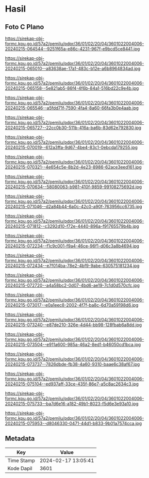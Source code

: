 # Hasil

## Foto C Plano

https://sirekap-obj-formc.kpu.go.id/57a2/pemilu/pdpr/36/01/02/20/04/3601022004006-20240215-064544--9251f65a-e86c-4231-967f-e9bcd5ce8441.jpg

https://sirekap-obj-formc.kpu.go.id/57a2/pemilu/pdpr/36/01/02/20/04/3601022004006-20240215-065010--a83638ae-17a1-483c-b12e-a6b8964834ad.jpg

https://sirekap-obj-formc.kpu.go.id/57a2/pemilu/pdpr/36/01/02/20/04/3601022004006-20240215-065158--5e821ab5-86f4-4f6b-84a1-516bd22c9e4b.jpg

https://sirekap-obj-formc.kpu.go.id/57a2/pemilu/pdpr/36/01/02/20/04/3601022004006-20240215-065546--a5fdd71f-7590-4fa4-8a60-66fa3b0e4aab.jpg

https://sirekap-obj-formc.kpu.go.id/57a2/pemilu/pdpr/36/01/02/20/04/3601022004006-20240215-065727--22cc0b30-511b-416a-ba6b-83d62e792830.jpg

https://sirekap-obj-formc.kpu.go.id/57a2/pemilu/pdpr/36/01/02/20/04/3601022004006-20240215-070019--612a3ffa-9d67-4be4-83c1-0ebcda179255.jpg

https://sirekap-obj-formc.kpu.go.id/57a2/pemilu/pdpr/36/01/02/20/04/3601022004006-20240215-070321--4e654c5e-8b2d-4e23-8986-62ace3eed161.jpg

https://sirekap-obj-formc.kpu.go.id/57a2/pemilu/pdpr/36/01/02/20/04/3601022004006-20240215-070634--58080063-b981-410f-9859-99108275692d.jpg

https://sirekap-obj-formc.kpu.go.id/57a2/pemilu/pdpr/36/01/02/20/04/3601022004006-20240215-071046--d2a84b44-6a0c-42c0-a90f-763956cc6735.jpg

https://sirekap-obj-formc.kpu.go.id/57a2/pemilu/pdpr/36/01/02/20/04/3601022004006-20240215-071812--c3292d10-f72e-4440-896a-f91765579b4b.jpg

https://sirekap-obj-formc.kpu.go.id/57a2/pemilu/pdpr/36/01/02/20/04/3601022004006-20240215-072234--f1c9c001-f9a4-46ce-96f1-d06c3a8b4694.jpg

https://sirekap-obj-formc.kpu.go.id/57a2/pemilu/pdpr/36/01/02/20/04/3601022004006-20240215-072434--e7f014ba-78e2-4bf9-9abe-630575181234.jpg

https://sirekap-obj-formc.kpu.go.id/57a2/pemilu/pdpr/36/01/02/20/04/3601022004006-20240215-072720--a4a58bc2-0d07-4bd6-ae19-7c1d0d570cfc.jpg

https://sirekap-obj-formc.kpu.go.id/57a2/pemilu/pdpr/36/01/02/20/04/3601022004006-20240215-073017--e0a1eec8-2002-4f7f-ba8c-6d70a59198d6.jpg

https://sirekap-obj-formc.kpu.go.id/57a2/pemilu/pdpr/36/01/02/20/04/3601022004006-20240215-073240--e87de210-326e-4d44-bb98-128fbab6a8dd.jpg

https://sirekap-obj-formc.kpu.go.id/57a2/pemilu/pdpr/36/01/02/20/04/3601022004006-20240215-073504--e911a600-985a-46a2-8ed1-b46050cd1bca.jpg

https://sirekap-obj-formc.kpu.go.id/57a2/pemilu/pdpr/36/01/02/20/04/3601022004006-20240215-073737--7826dbde-fb38-4a60-9310-baae6c38af67.jpg

https://sirekap-obj-formc.kpu.go.id/57a2/pemilu/pdpr/36/01/02/20/04/3601022004006-20240215-075104--ed937aff-33ce-435f-86e7-a5c8ac2634c3.jpg

https://sirekap-obj-formc.kpu.go.id/57a2/pemilu/pdpr/36/01/02/20/04/3601022004006-20240215-075733--ba7d6e16-a182-49b1-8023-f5d6e3e93a10.jpg

https://sirekap-obj-formc.kpu.go.id/57a2/pemilu/pdpr/36/01/02/20/04/3601022004006-20240215-075953--d8046330-0471-44d1-b833-9b01a7574cca.jpg


## Metadata

| Key        | Value               |
| ---------- | ------------------- |
| Time Stamp | 2024-02-17 13:05:41 |
| Kode Dapil | 3601                |



